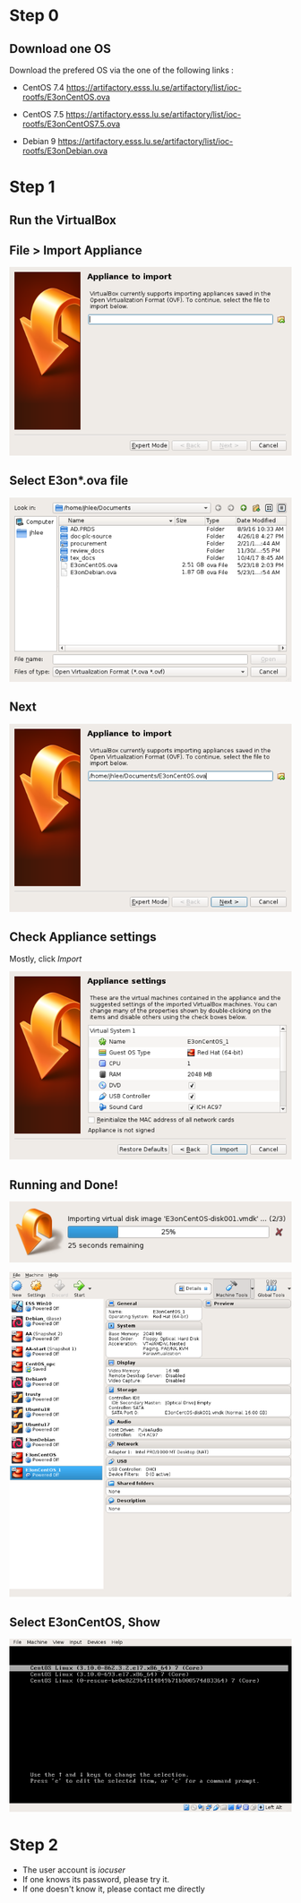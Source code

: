 
# Step 0

## Download one OS

Download the prefered OS via the one of the following links :


* CentOS 7.4
  https://artifactory.esss.lu.se/artifactory/list/ioc-rootfs/E3onCentOS.ova

* CentOS 7.5
  https://artifactory.esss.lu.se/artifactory/list/ioc-rootfs/E3onCentOS7.5.ova

* Debian 9 
  https://artifactory.esss.lu.se/artifactory/list/ioc-rootfs/E3onDebian.ova


# Step 1

## Run the VirtualBox

## File > Import Appliance 

![Import Example](1.png)

## Select E3on*.ova file

![Import Example](2.png)

## Next 

![Import Example](3.png)

## Check Appliance settings

Mostly, click *Import*

![Import Example](4.png)

## Running and Done!

![Import Example](5.png)


![Import Example](6.png)


## Select E3onCentOS, Show

![Import Example](7.png)


# Step 2

 * The user account is *iocuser*
 * If one knows its password, please try it.
 * If one doesn't know it, please contact me directly
